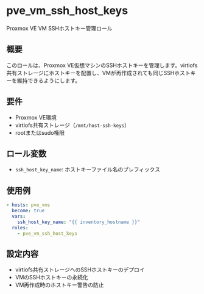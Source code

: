 # pve_vm_ssh_host_keys

Proxmox VE VM SSHホストキー管理ロール

## 概要

このロールは、Proxmox VE仮想マシンのSSHホストキーを管理します。virtiofs共有ストレージにホストキーを配置し、VMが再作成されても同じSSHホストキーを維持できるようにします。

## 要件

- Proxmox VE環境
- virtiofs共有ストレージ（`/mnt/host-ssh-keys`）
- rootまたはsudo権限

## ロール変数

- `ssh_host_key_name`: ホストキーファイル名のプレフィックス

## 使用例

```yaml
- hosts: pve_vms
  become: true
  vars:
    ssh_host_key_name: "{{ inventory_hostname }}"
  roles:
    - pve_vm_ssh_host_keys
```

## 設定内容

- virtiofs共有ストレージへのSSHホストキーのデプロイ
- VMのSSHホストキーの永続化
- VM再作成時のホストキー警告の防止